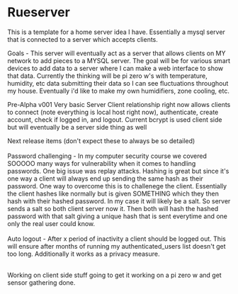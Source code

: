 # Rueserver
This is a template for a home server idea I have. Essentially a mysql server that is connected to a server which accepts clients.

Goals - 
    This server will eventually act as a server that allows clients on MY network to add pieces to a MYSQL server.
    The goal will be for various smart devices to add data to a server where I can make a web interface to show that data.
    Currently the thinking will be pi zero w's with temperature, humidity, etc data submitting their data so I can see
    fluctuations throughout my house. Eventually i'd like to make my own humidifiers, zone cooling, etc.
    
Pre-Alpha v001
Very basic Server Client relationship right now allows clients to connect (note everything is local host right now), authenticate, create account, check if logged in,
and logout. Current bcrypt is used client side but will eventually be a server side thing as well

Next release items (don't expect these to always be so detailed) <br><br>
Password challenging - In my computer security course we covered SOOOOO many ways for vulnerability when it comes to handling passwords.
One big issue was replay attacks. Hashing is great but since it's one way a client will always end up sending the same hash as their
password. One way to overcome this is to challenege the client. Essentially the client hashes like normally but is given SOMETHING
which they then hash with their hashed password. In my case it will likely be a salt. So server sends a salt so both client server now it.
Then both will hash the hashed password with that salt giving a unique hash that is sent everytime and one only the real user could know.
<br><br>
Auto logout - After x period of inactivity a client should be logged out. This will ensure after months of running my authenticated_users list
doesn't get too long. Additionally it works as a privacy measure. 
<br><br>

Working on client side stuff going to get it working on a pi zero w and get sensor gathering done.
